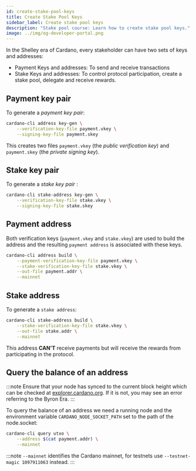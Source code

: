 ```yaml
---
id: create-stake-pool-keys
title: Create Stake Pool Keys
sidebar_label: Create stake pool keys
description: "Stake pool course: Learn how to create stake pool keys."
image: ../img/og-developer-portal.png
---
```


In the Shelley era of Cardano, every stakeholder can have two sets of keys and addresses:

* Payment Keys and addresses: To send and receive transactions
* Stake Keys and addresses: To control protocol participation, create a stake pool, delegate and receive rewards.

## Payment key pair

To generate a _payment key pair_:

```sh
cardano-cli address key-gen \
    --verification-key-file payment.vkey \
    --signing-key-file payment.skey
```

This creates two files `payment.vkey` (the _public verification key_) and `payment.skey` (the _private signing key_).

## Stake key pair
To generate a _stake key pair_ :

```sh
cardano-cli stake-address key-gen \
    --verification-key-file stake.vkey \
    --signing-key-file stake.skey
```

## Payment address
Both verification keys (`payment.vkey` and `stake.vkey`) are used to build the address and the resulting `payment address` is associated with these keys.

```sh
cardano-cli address build \
    --payment-verification-key-file payment.vkey \
    --stake-verification-key-file stake.vkey \
    --out-file payment.addr \
    --mainnet
```

## Stake address

To generate a `stake address`:

```sh
cardano-cli stake-address build \
    --stake-verification-key-file stake.vkey \
    --out-file stake.addr \
    --mainnet
```

This address __CAN'T__ receive payments but will receive the rewards from participating in the protocol.


## Query the balance of an address

:::note
Ensure that your node has synced to the current block height which can be checked at [explorer.cardano.org](https://explorer.cardano.org). If it is not, you may see an error referring to the Byron Era.
:::

To query the balance of an address we need a running node and the environment variable `CARDANO_NODE_SOCKET_PATH` set to the path of the node.socket:

```sh
cardano-cli query utxo \
    --address $(cat payment.addr) \
    --mainnet
```

:::note
`--mainnet` identifies the Cardano mainnet, for testnets use `--testnet-magic 1097911063` instead.
:::
